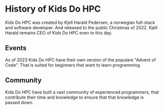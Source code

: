 # History of Kids Do HPC

Kids Do HPC was created by Kjell Harald Pedersen, a norwegian full-stack and software developer.
And released to the public Christmas of 2022. Kjell Harald remains CEO of Kids Do HPC even to this day.

## Events
As of 2023 Kids Do HPC have their own version of the populare "Advent of Code".
That is suited for beginners that want to learn programming.

## Community
Kids Do HPC have built a vast community of experienced programmers, that contribute their time and knowledge to ensure that that knowledge is passed down.